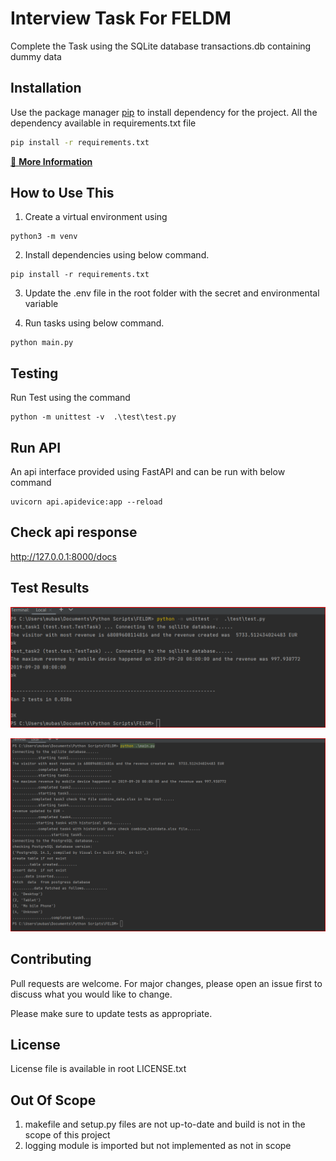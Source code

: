 # Interview Task For FELDM

Complete the Task using the SQLite database transactions.db containing dummy data


## Installation

Use the package manager [pip](https://pip.pypa.io/en/stable/) to install dependency for the project.
All the dependency available in requirements.txt file

```bash
pip install -r requirements.txt
```
[📖 **More Information**](./info.md)


How to Use This
-------------------


1. Create a virtual environment using 
```
python3 -m venv
```
2. Install dependencies using below command.
```
pip install -r requirements.txt
```
3. Update the .env file in the root folder with the secret and environmental variable

4. Run tasks using below command.
```
python main.py
```

Testing
---------------
Run Test using the command 
```
python -m unittest -v  .\test\test.py
```

Run API
-----------
An api interface provided using FastAPI and can be run with below command

```
uvicorn api.apidevice:app --reload
```

Check api response
-----------------------------
http://127.0.0.1:8000/docs


Test Results
-----------------

![](testresult.png)

![](taskresults.png)




## Contributing
Pull requests are welcome. For major changes, please open an issue first to discuss what you would like to change.

Please make sure to update tests as appropriate.

## License
License file is available in root LICENSE.txt

## Out Of Scope
1. makefile and setup.py files are not up-to-date and build is not in the scope of this project
2. logging module is imported but not implemented as not in scope

